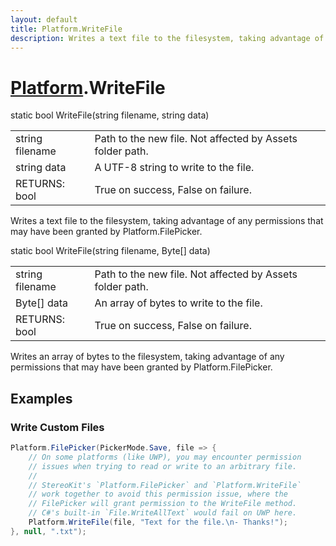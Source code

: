 ```yaml
---
layout: default
title: Platform.WriteFile
description: Writes a text file to the filesystem, taking advantage of any permissions that may have been granted by Platform.FilePicker.
---
```

# [Platform]({{site.url}}/Pages/Reference/Platform.html).WriteFile

<div class='signature' markdown='1'>
static bool WriteFile(string filename, string data)
</div>

|  |  |
|--|--|
|string filename|Path to the new file. Not affected by             Assets folder path.|
|string data|A UTF-8 string to write to the file.|
|RETURNS: bool|True on success, False on failure.|

Writes a text file to the filesystem, taking advantage
of any permissions that may have been granted by
Platform.FilePicker.
<div class='signature' markdown='1'>
static bool WriteFile(string filename, Byte[] data)
</div>

|  |  |
|--|--|
|string filename|Path to the new file. Not affected by             Assets folder path.|
|Byte[] data|An array of bytes to write to the file.|
|RETURNS: bool|True on success, False on failure.|

Writes an array of bytes to the filesystem, taking
advantage of any permissions that may have been granted by
Platform.FilePicker.




## Examples

### Write Custom Files
```csharp
Platform.FilePicker(PickerMode.Save, file => {
	// On some platforms (like UWP), you may encounter permission
	// issues when trying to read or write to an arbitrary file.
	//
	// StereoKit's `Platform.FilePicker` and `Platform.WriteFile`
	// work together to avoid this permission issue, where the
	// FilePicker will grant permission to the WriteFile method.
	// C#'s built-in `File.WriteAllText` would fail on UWP here.
	Platform.WriteFile(file, "Text for the file.\n- Thanks!");
}, null, ".txt");
```

